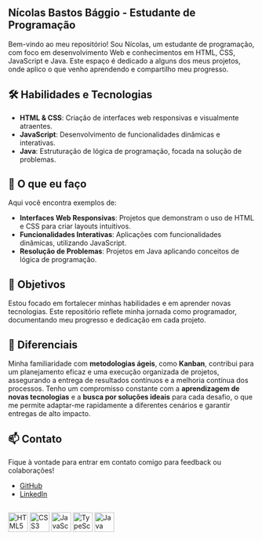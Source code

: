 ## Nícolas Bastos Bággio - Estudante de Programação

Bem-vindo ao meu repositório! Sou Nícolas, um estudante de programação, com foco em desenvolvimento Web e conhecimentos em HTML, CSS, JavaScript e Java. Este espaço é dedicado a alguns dos meus projetos, onde aplico o que venho aprendendo e compartilho meu progresso.
## 🛠️ Habilidades e Tecnologias

- **HTML & CSS**: Criação de interfaces web responsivas e visualmente atraentes.
- **JavaScript**: Desenvolvimento de funcionalidades dinâmicas e interativas.
- **Java**: Estruturação de lógica de programação, focada na solução de problemas.

## 🚀 O que eu faço

Aqui você encontra exemplos de:

- **Interfaces Web Responsivas**: Projetos que demonstram o uso de HTML e CSS para criar layouts intuitivos.
- **Funcionalidades Interativas**: Aplicações com funcionalidades dinâmicas, utilizando JavaScript.
- **Resolução de Problemas**: Projetos em Java aplicando conceitos de lógica de programação.

## 🎯 Objetivos

Estou focado em fortalecer minhas habilidades e em aprender novas tecnologias. Este repositório reflete minha jornada como programador, documentando meu progresso e dedicação em cada projeto.

## 🌟 Diferenciais

Minha familiaridade com **metodologias ágeis**, como **Kanban**, contribui para um planejamento eficaz e uma execução organizada de projetos, assegurando a entrega de resultados contínuos e a melhoria contínua dos processos. Tenho um compromisso constante com a **aprendizagem de novas tecnologias** e a **busca por soluções ideais** para cada desafio, o que me permite adaptar-me rapidamente a diferentes cenários e garantir entregas de alto impacto.

## 📫 Contato

Fique à vontade para entrar em contato comigo para feedback ou colaborações!
- [GitHub](https://github.com/nicolasbaggio)
- [LinkedIn](https://www.linkedin.com/in/nicolasbaggio/)

## 

<p> <align="left"> <img src="https://cdn.jsdelivr.net/gh/devicons/devicon/icons/html5/html5-original.svg" alt="HTML5" width="40" height="40"/> <img src="https://cdn.jsdelivr.net/gh/devicons/devicon/icons/css3/css3-original.svg" alt="CSS3" width="40" height="40"/>  <img src="https://cdn.jsdelivr.net/gh/devicons/devicon/icons/javascript/javascript-original.svg" alt="JavaScript" width="40" height="40"/> <img src="https://cdn.jsdelivr.net/gh/devicons/devicon/icons/typescript/typescript-original.svg" alt="TypeScript" width="40" height="40"/> <img src="https://cdn.jsdelivr.net/gh/devicons/devicon/icons/java/java-original.svg" alt="Java" width="40" height="40"/> </p>

